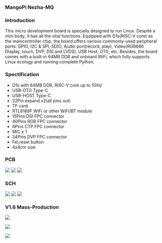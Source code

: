 ### MangoPi Nezha-MQ

### Introduction

This micro development board is specially designed to run Linux. Despite a mini body, it has all the vital functions. Equipped with D1s(RISC-V core) as the maincontroller chip, the board offers various commonly-used peripheral ports: GPIO, I2C & SPI, SDIO, Audio port(record, play), Video(RGB666 Display, touch, DVP, DSI and LVDS), USB Host, OTG, etc. Besides, the board comes with a built-in 64MB DDR and onboard WiFi, which fully supports Linux ecology and running complete Python.


### Spectification
  * D1s with 64MB DDR, RISC-V core up to 1GHz
  * USB-OTG Type-C
  * USB-HOST Type-C
  * 22Pin expand x2(all pins out)
  * TF card
  * RTL8189F WiFi or other WiFi/BT module
  * 15Pins DSI FPC connector
  * 40Pins RGB FPC connector
  * 6Pins CTP FPC connector
  * MIC x 1
  * 24Pins DVP FPC connector
  * Fel,reset button
  * 4x4cm size

### PCB
![](2.Images/f.png)
![](2.Images/in2.png)
![](2.Images/b.png)

### SCH
![](2.Images/1.png)
![](2.Images/2.png)
![](2.Images/3.png)

### V1.6 Mass-Production
![](2.Images/MQ-F-v1p6.png)

![](2.Images/MQ-B-V1p6.png)

![](2.Images/aw-d1.png)

